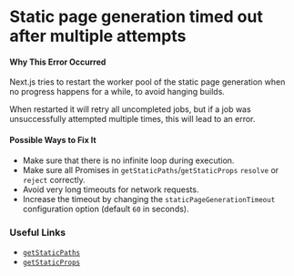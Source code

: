 # Static page generation timed out after multiple attempts

#### Why This Error Occurred

Next.js tries to restart the worker pool of the static page generation when no progress happens for a while, to avoid hanging builds.

When restarted it will retry all uncompleted jobs, but if a job was unsuccessfully attempted multiple times, this will lead to an error.

#### Possible Ways to Fix It

- Make sure that there is no infinite loop during execution.
- Make sure all Promises in `getStaticPaths`/`getStaticProps` `resolve` or `reject` correctly.
- Avoid very long timeouts for network requests.
- Increase the timeout by changing the `staticPageGenerationTimeout` configuration option (default `60` in seconds).

### Useful Links

- [`getStaticPaths`](https://nextjs.org/docs/basic-features/data-fetching#getstaticpaths-static-generation)
- [`getStaticProps`](https://nextjs.org/docs/basic-features/data-fetching#getstaticprops-static-generation)
